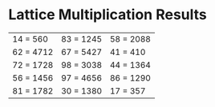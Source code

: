 # Lattice Multiplication Results

|   |   |   |
|---|---|---|
| 14 = 560 | 83 = 1245 | 58 = 2088 |
| 62 = 4712 | 67 = 5427 | 41 = 410 |
| 72 = 1728 | 98 = 3038 | 44 = 1364 |
| 56 = 1456 | 97 = 4656 | 86 = 1290 |
| 81 = 1782 | 30 = 1380 | 17 = 357 |
